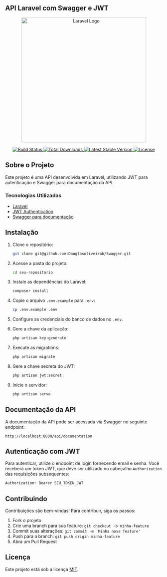 ## API Laravel com Swagger e JWT

<p align="center">
  <a href="https://laravel.com" target="_blank">
    <img src="https://raw.githubusercontent.com/laravel/art/master/logo-lockup/5%20SVG/2%20CMYK/1%20Full%20Color/laravel-logolockup-cmyk-red.svg" width="400" alt="Laravel Logo">
  </a>
</p>

<p align="center">
  <a href="https://github.com/laravel/framework/actions">
    <img src="https://github.com/laravel/framework/workflows/tests/badge.svg" alt="Build Status">
  </a>
  <a href="https://packagist.org/packages/laravel/framework">
    <img src="https://img.shields.io/packagist/dt/laravel/framework" alt="Total Downloads">
  </a>
  <a href="https://packagist.org/packages/laravel/framework">
    <img src="https://img.shields.io/packagist/v/laravel/framework" alt="Latest Stable Version">
  </a>
  <a href="https://packagist.org/packages/laravel/framework">
    <img src="https://img.shields.io/packagist/l/laravel/framework" alt="License">
  </a>
</p>

## Sobre o Projeto

Este projeto é uma API desenvolvida em Laravel, utilizando JWT para autenticação e Swagger para documentação da API.

### Tecnologias Utilizadas

- [Laravel](https://laravel.com)
- [JWT Authentication](https://jwt.io)
- [Swagger para documentação](https://swagger.io)

## Instalação

1. Clone o repositório:
   ```sh
   git clone git@github.com:Douglasoliveirab/Swagger.git
   ```

2. Acesse a pasta do projeto:
   ```sh
   cd seu-repositorio
   ```

3. Instale as dependências do Laravel:
   ```sh
   composer install
   ```

4. Copie o arquivo `.env.example` para `.env`:
   ```sh
   cp .env.example .env
   ```

5. Configure as credenciais do banco de dados no `.env`.

6. Gere a chave da aplicação:
   ```sh
   php artisan key:generate
   ```

7. Execute as migrations:
   ```sh
   php artisan migrate
   ```

8. Gere a chave secreta do JWT:
   ```sh
   php artisan jwt:secret
   ```

9. Inicie o servidor:
   ```sh
   php artisan serve
   ```

## Documentação da API

A documentação da API pode ser acessada via Swagger no seguinte endpoint:
```
http://localhost:8000/api/documentation
```

## Autenticação com JWT

Para autenticar, utilize o endpoint de login fornecendo email e senha. Você receberá um token JWT, que deve ser utilizado no cabeçalho `Authorization` das requisições subsequentes:
```sh
Authorization: Bearer SEU_TOKEN_JWT
```

## Contribuindo

Contribuições são bem-vindas! Para contribuir, siga os passos:

1. Fork o projeto
2. Crie uma branch para sua feature: `git checkout -b minha-feature`
3. Commit suas alterações: `git commit -m 'Minha nova feature'`
4. Push para a branch: `git push origin minha-feature`
5. Abra um Pull Request

## Licença

Este projeto está sob a licença [MIT](https://opensource.org/licenses/MIT).
